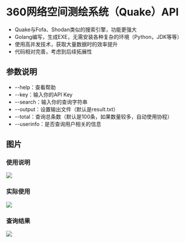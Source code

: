 # 360网络空间测绘系统（Quake）API

- Quake与Fofa、Shodan类似的搜索引擎，功能更强大
- Golang编写，生成EXE，无需安装各种复杂的环境（Python，JDK等等）
- 使用高并发技术，获取大量数据时的效率提升
- 代码相对完善，考虑到后续拓展性

## 参数说明

- --help：查看帮助
- --key：输入你的API Key
- --search：输入你的查询字符串
- --output：设置输出文件（默认是result.txt）
- --total：查询总条数（默认是100条，如果数量较多，自动使用协程）
- --userinfo：是否查询用户相关的信息

## 图片

### 使用说明
![](https://xuyiqing-1257927651.cos.ap-beijing.myqcloud.com/quake/quake0.png)

### 实际使用
![](https://xuyiqing-1257927651.cos.ap-beijing.myqcloud.com/quake/quake1.png)

### 查询结果
![](https://xuyiqing-1257927651.cos.ap-beijing.myqcloud.com/quake/quake2.png)
